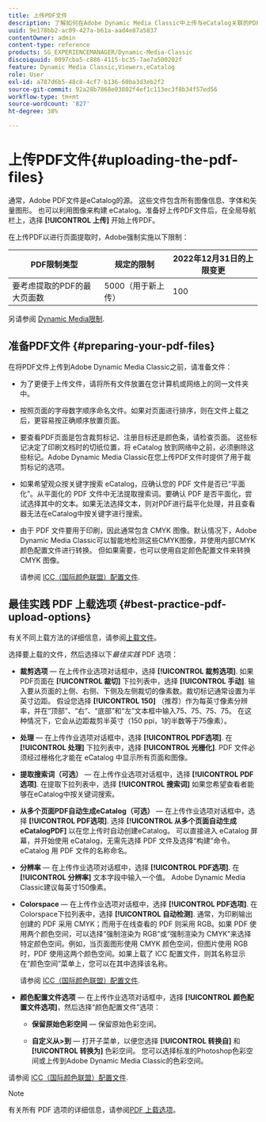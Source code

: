```yaml
---
title: 上传PDF文件
description: 了解如何在Adobe Dynamic Media Classic中上传与eCatalog关联的PDF文件。
uuid: 9e178bb2-ac09-427a-b61a-aad4e87a5837
contentOwner: admin
content-type: reference
products: SG_EXPERIENCEMANAGER/Dynamic-Media-Classic
discoiquuid: 0097cba5-c886-4115-bc35-7ae7a500202f
feature: Dynamic Media Classic,Viewers,eCatalog
role: User
exl-id: a787d6b5-48c8-4cf7-b136-60ba3d3eb2f2
source-git-commit: 92a28b7868e03802f4ef1c113ec3f8b34f57ed56
workflow-type: tm+mt
source-wordcount: '827'
ht-degree: 38%

---
```


# 上传PDF文件{#uploading-the-pdf-files}

通常，Adobe PDF文件是eCatalog的源。 这些文件包含所有图像信息、字体和矢量图形。 也可以利用图像来构建 eCatalog。准备好上传PDF文件后，在全局导航栏上，选择 **[!UICONTROL 上传]** 开始上传PDF。

在上传PDF以进行页面提取时，Adobe强制实施以下限制：

| PDF限制类型 | 规定的限制 | 2022年12月31日的上限变更 |
| --- | --- | --- |
| 要考虑提取的PDF的最大页面数 | 5000（用于新上传） | 100 |

另请参阅 [Dynamic Media限制](/help/limitations.md).

<!-- 
>[!NOTE]
>
>When you upload a PDF for page extraction, Adobe imposes the following best practice guideline and enforced limit.d
>
>* Maximum page size of a PDF to be considered for extraction
>   * Best practice: 100
>   * Enforced limit: 1000 (for refresh uploads) -->

## 准备PDF文件 {#preparing-your-pdf-files}

在将PDF文件上传到Adobe Dynamic Media Classic之前，请准备文件：

* 为了更便于上传文件，请将所有文件放置在您计算机或网络上的同一文件夹中。
* 按照页面的字母数字顺序命名文件。如果对页面进行排序，则在文件上载之后，更容易按正确顺序放置页面。
* 要查看PDF页面是包含裁剪标记、注册目标还是颜色条，请检查页面。 这些标记决定了印刷文档时的切纸位置，将 eCatalog 放到网络中之前，必须删除这些标记。Adobe Dynamic Media Classic在您上传PDF文件时提供了用于裁剪标记的选项。
* 如果希望观众按关键字搜索 eCatalog，应确认您的 PDF 文件是否已“平面化”。从平面化的 PDF 文件中无法提取搜索词。要确认 PDF 是否平面化，尝试选择其中的文本。如果无法选择文本，则对PDF进行扁平化处理，并且查看器无法在eCatalog中按关键字进行搜索。
* 由于 PDF 文件要用于印刷，因此通常包含 CMYK 图像。默认情况下，Adobe Dynamic Media Classic可以智能地检测这些CMYK图像，并使用内部CMYK颜色配置文件进行转换。 但如果需要，也可以使用自定颜色配置文件来转换 CMYK 图像。

   请参阅 [ICC（国际颜色联盟）配置文件](icc-profiles.md#icc_profiles).

## 最佳实践 PDF 上载选项 {#best-practice-pdf-upload-options}

有关不同上载方法的详细信息，请参阅[上载文件](uploading-files.md#uploading_your_files)。

选择要上载的文件，然后选择以下&#x200B;*最佳实践* PDF 选项：

* **裁剪选项**  — 在上传作业选项对话框中，选择 **[!UICONTROL 裁剪选项]**. 如果PDF页面在 **[!UICONTROL 裁切]** 下拉列表中，选择 **[!UICONTROL 手动]**. 输入要从页面的上侧、右侧、下侧及左侧裁切的像素数。裁切标记通常设置为半英寸边距。 假设您选择 **[!UICONTROL 150]** （推荐）作为每英寸像素分辨率，并在“顶部”、“右”、“底部”和“左”文本框中输入75、75、75、75。 在这种情况下，它会从边距裁剪半英寸（150 ppi，1的半数等于75像素）。

* **处理**  — 在上传作业选项对话框中，选择 **[!UICONTROL PDF选项]**. 在 **[!UICONTROL 处理]** 下拉列表中，选择 **[!UICONTROL 光栅化]**. PDF 文件必须经过栅格化才能在 eCatalog 中显示所有页面和图像。

* **提取搜索词（可选）**  — 在上传作业选项对话框中，选择 **[!UICONTROL PDF选项]**. 在提取下拉列表中，选择 **[!UICONTROL 搜索词]** 如果您希望查看者能够在eCatalog中按关键词搜索。

* **从多个页面PDF自动生成eCatalog（可选）**  — 在上传作业选项对话框中，选择 **[!UICONTROL PDF选项]**. 选择 **[!UICONTROL 从多个页面自动生成eCatalogPDF]** 以在您上传时自动创建eCatalog。 可以直接进入 eCatalog 屏幕，并开始使用 eCatalog，无需先选择 PDF 文件及选择“构建”命令。eCatalog 用 PDF 文件的名称命名。

* **分辨率**  — 在上传作业选项对话框中，选择 **[!UICONTROL PDF选项]**. 在 **[!UICONTROL 分辨率]** 文本字段中输入一个值。 Adobe Dynamic Media Classic建议每英寸150像素。

* **Colorspace**  — 在上传作业选项对话框中，选择 **[!UICONTROL PDF选项]**. 在Colorspace下拉列表中，选择 **[!UICONTROL 自动检测]**. 通常，为印刷输出创建的 PDF 采用 CMYK；而用于在线查看的 PDF 则采用 RGB。如果 PDF 使用两个颜色空间，可以选择“强制渲染为 RGB”或“强制渲染为 CMYK”来选择特定颜色空间。例如，当页面图形使用 CMYK 颜色空间，但图片使用 RGB 时，PDF 使用这两个颜色空间。如果上载了 ICC 配置文件，则其名称显示在“颜色空间”菜单上，您可以在其中选择该名称。

   请参阅 [ICC（国际颜色联盟）配置文件](/help/icc-profiles.md).

* **颜色配置文件选项**  — 在上传作业选项对话框中，选择 **[!UICONTROL 颜色配置文件选项]**，然后选择“颜色配置文件”选项：

   * **保留原始色彩空间**  — 保留原始色彩空间。

   * **自定义从>到**  — 打开子菜单，以便您选择 **[!UICONTROL 转换自]** 和 **[!UICONTROL 转换为]** 色彩空间。 您可以选择标准的Photoshop色彩空间或上传到Adobe Dynamic Media Classic的色彩空间。

<!-- * **Convert To SRGB** - Converts to SRGB (Standard Red Green Blue). SRGB is the recommended color space for displaying images on web pages. -->

请参阅 [ICC（国际颜色联盟）配置文件](icc-profiles.md#icc_profiles).

>[!NOTE]
>
>有关所有 PDF 选项的详细信息，请参阅[PDF 上载选项](pdfs.md#pdf_upload_options)。
